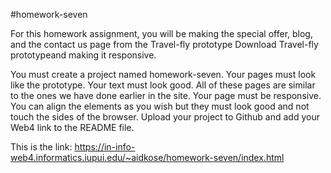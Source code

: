 #homework-seven

For this homework assignment, you will be making the special offer, blog, and the contact us page from the Travel-fly prototype  Download Travel-fly prototypeand making it responsive.

You must create a project named homework-seven.
Your pages must look like the prototype. Your text must look good. 
All of these pages are similar to the ones we have done earlier in the site. 
Your page must be responsive. 
You can align the elements as you wish but they must look good and not touch the sides of the browser.
Upload your project to Github and add your Web4 link to the README file. 

This is the link:
https://in-info-web4.informatics.iupui.edu/~aidkose/homework-seven/index.html
